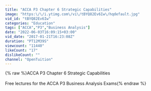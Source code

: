 ```yaml
---
title: "ACCA P3 Chapter 6 Strategic Capabilities"
image: "https:\/\/i.ytimg.com\/vi\/tBYQ82Ev6Iw\/hqdefault.jpg"
vid_id: "tBYQ82Ev6Iw"
categories: "Education"
tags: ["ACCA","P3","Business Analysis"]
date: "2022-06-03T16:09:15+03:00"
vid_date: "2017-01-21T16:23:08Z"
duration: "PT12M39S"
viewcount: "11440"
likeCount: "17"
dislikeCount: ""
channel: "OpenTuition"
---
```

{% raw %}ACCA P3 Chapter 6 Strategic Capabilities<br /><br />Free lectures for the ACCA P3 Business Analysis Exams{% endraw %}
